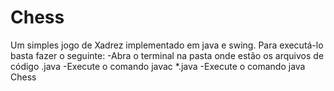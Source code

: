 # Chess
Um simples jogo de Xadrez implementado em java e swing.
Para executá-lo basta fazer o seguinte:
-Abra o terminal na pasta onde estão os arquivos de código .java
-Execute o comando javac *.java
-Execute o comando java Chess
